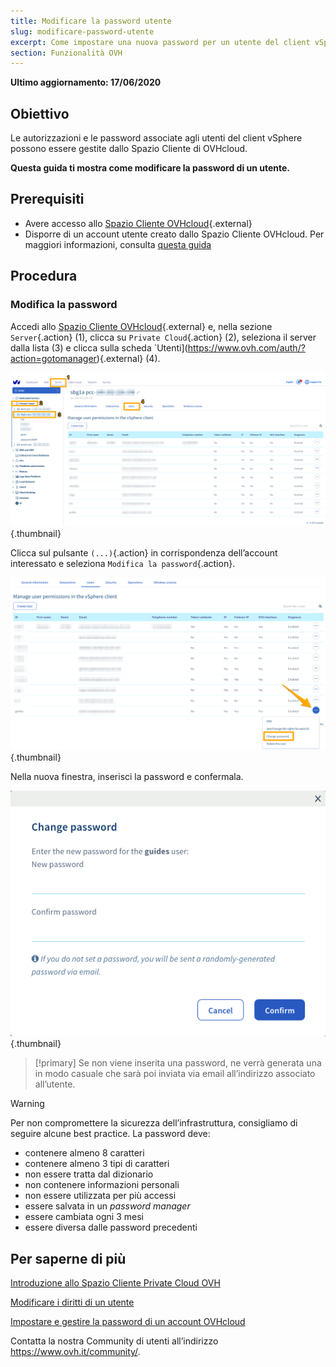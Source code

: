 ```yaml
---
title: Modificare la password utente
slug: modificare-password-utente
excerpt: Come impostare una nuova password per un utente del client vSphere dallo Spazio Cliente OVHcloud
section: Funzionalità OVH
---
```


**Ultimo aggiornamento: 17/06/2020**
 
## Obiettivo

Le autorizzazioni e le password associate agli utenti del client vSphere possono essere gestite dallo Spazio Cliente di OVHcloud.

**Questa guida ti mostra come modificare la password di un utente.**

## Prerequisiti

- Avere accesso allo [Spazio Cliente OVHcloud](https://www.ovh.com/auth/?action=gotomanager){.external}
- Disporre di un account utente creato dallo Spazio Cliente OVHcloud. Per maggiori informazioni, consulta [questa guida](../spazio-cliente-private-cloud-ovh/#utenti)

## Procedura

### Modifica la password

Accedi allo [Spazio Cliente OVHcloud](https://www.ovh.com/auth/?action=gotomanager){.external} e, nella sezione `Server`{.action}  (1), clicca su `Private Cloud`{.action} (2), seleziona il server dalla lista (3) e clicca sulla scheda `Utenti](https://www.ovh.com/auth/?action=gotomanager){.external} (4).

![Accesso allo Spazio Cliente](images/userpassword1.png){.thumbnail}

Clicca sul pulsante `(...)`{.action} in corrispondenza dell’account interessato e seleziona `Modifica la password`{.action}.

![Modifica password](images/userpassword2.png){.thumbnail}

Nella nuova finestra, inserisci la password e confermala.

![Modifica password](images/userpassword3.png){.thumbnail}

> [!primary]
> Se non viene inserita una password, ne verrà generata una in modo casuale che sarà poi inviata via email all’indirizzo associato all’utente.
> 


> [!warning]
>
>Per non compromettere la sicurezza dell’infrastruttura, consigliamo di seguire alcune best practice. La password deve:
>
> - contenere almeno 8 caratteri
> - contenere almeno 3 tipi di caratteri
> - non essere tratta dal dizionario
> - non contenere informazioni personali
> - non essere utilizzata per più accessi
> - essere salvata in un <i>password manager</i>
> - essere cambiata ogni 3 mesi
> - essere diversa dalle password precedenti
>

## Per saperne di più

[Introduzione allo Spazio Cliente Private Cloud OVH](../spazio-cliente-private-cloud-ovh/)

[Modificare i diritti di un utente](../change-users-rights/)

[Impostare e gestire la password di un account OVHcloud](https://docs.ovh.com/it/customer/gestire-la-password/)

Contatta la nostra Community di utenti all’indirizzo <https://www.ovh.it/community/>.
